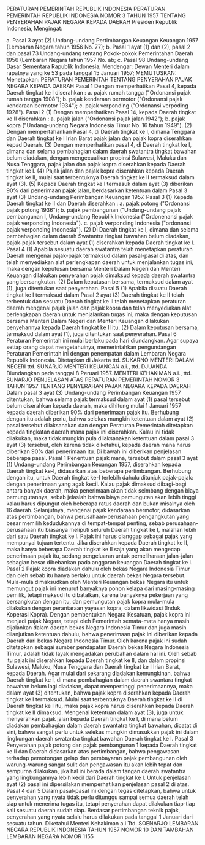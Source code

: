  PERATURAN PEMERINTAH REPUBLIK INDONESIA PERATURAN PEMERINTAH REPUBLIK INDONESIA NOMOR 3 TAHUN 1957 TENTANG PENYERAHAN PAJAK NEGARA KEPADA DAERAH Presiden Republik Indonesia,
Mengingat:

a. Pasal 3 ayat (2) Undang-undang Pertimbangan Keuangan Keuangan 1957 (Lembaran Negara tahun 1956 No. 77);
b. Pasal 1 ayat (1) dan (2), pasal 2 dan pasal 73 Undang-undang tentang Pokok-pokok Pemerintahan Daerah 1956 (Lembaran Negara tahun 1957 No. ab;
c. Pasal 98 Undang-undang Dasar Sementara Rapublik Indonesia; Mendengar: Dewan Menteri dalam rapatnya yang ke 53 pada tanggal 15 Januari 1957;
MEMUTUSKAN:
 Menetapkan: PERATURAN PEMERINTAH TENTANG PENYERAHAN PAJAK NEGARA KEPADA DAERAH
Pasal 1
Dengan memperhatikan Pasal 4, kepada Daerah tingkat ke I diserahkan :
a. pajak rumah tangga ("Ordonansi pajak rumah tangga 1908");
b. pajak kendaraan bermotor ("Ordonansi pajak kendaraan bermotor 1934");
c. pajak verponding ("Ordonansi verpoding 1928").
Pasal 2
(1) Dengan memperhatikan Pasal 14, kepada Daerah tingkat ke II diserahkan :
a. pajak jalan ("Ordonansi pajak jalan 1942");
b. pajak kopra ("Undang-undang Negara Indonesia Timur No. 16 tahun 1949").
(2) Dengan mempertahankan Pasal 4, di Daerah tingkat ke I, dimana Tenggara dan Daerah tingkat ke I Irian Barat pajak jalan dan pajak kopra diserahkan kepad Daerah.
(3) Dengan memperhatikan pasal 4, di Daerah tingkat ke I, dimana dan selama pembahagian dalam daerah swatantra tingkat bawahan belum diadakan, dengan mengecualikan propinsi Sulawesi, Maluku dan Nusa Tenggara, pajak jalan dan pajak kopra diserahkan kepada Daerah tingkat ke I.
(4) Pajak jalan dan pajak kopra diserahkan kepada Daerah tingkat ke II, mulai saat terbentuknya Daerah tingkat ke II termaksud dalam ayat (3).
(5) Kepada Daerah tingkat ke I termasuk dalam ayat (3) diberikan 90% dari penerimaan pajak jalan, berdasarkan ketentuan dalam Pasal 3 ayat (3) Undang-undang Perimbangan Keuangan 1957.
Pasal 3
(1) Kepada Daerah tingkat ke II dan Daerah diserahkan :
a. pajak potong ("Ordonansi pajak potong 1936");
b. pajak pembangunan ("Undang-undang pajak pembangunan I, Undang-undang Republik Indonesia ("Ordonenansi pajak pajak verponding Indonesia").
c. pajak verponding Indonesia ("ordonansi pajak verponding Indonesia").
(2) Di Daerah tingkat ke I, dimana dan selama pembahagian dalam daerah Swatantra tingkat bawahan belum diadakan, pajak-pajak tersebut dalam ayat (1) diserahkan kepada Daerah tingkat ke I.
Pasal 4
(1) Apabila sesuatu daerah swatantra telah menetapkan peraturan Daerah mengenai pajak-pajak termaksud dalam pasal-pasal di atas, dan telah menyediakan alat perlengkapan daerah untuk menjalankan tugas ini, maka dengan keputusan bersama Menteri Dalam Negeri dan Menteri Keuangan dilakukan penyerahan pajak dimaksud kepada daerah swatantra yang bersangkutan.
(2) Dalam keputusan bersama, termaksud dalam ayat (1), juga ditentukan saat penyerahan.
Pasal 5
(1) Apabila disuatu Daerah tingkat ke I termaksud dalam Pasal 2 ayat (3) Daerah tingkat ke II telah terbentuk dan sesuatu Daerah tingkat ke II telah menetapkan peraturan daerah mengenai pajak jalan dan pajak kopra dan telah menyediakan alat perlengkapan daerah untuk menjalankan tugas ini, maka dengan keputusan bersama Menteri Dalam Negeri dan Menteri Keuangan dilakukan penyehannya kepada Daerah tingkat ke II itu.
(2) Dalam keputusan bersama, termaksud dalam ayat (1), juga ditentukan saat penyerahan.
Pasal 6
Peraturan Pemerintah ini mulai berlaku pada hari diundangkan. Agar supaya setiap orang dapat mengetahuinya, memerintahkan pengundangan Peraturan Pemerintah ini dengan penempatan dalam Lembaran Negara Republik Indonesia. Ditetapkan di Jakarta ttd. SUKARNO MENTERI DALAM NEGERI ttd. SUNARJO MENTERI KEUANGAN a.i., ttd. DJUANDA Diundangkan pada tanggal 8 Peruari 1957. MENTERI KEHAKIMAN a.i., ttd. SUNARJO PENJELASAN ATAS PERATURAN PEMERINTAH NOMOR 3 TAHUN 1957 TENTANG PENYERAHAN PAJAK NEGARA KEPADA DAERAH Dalam pasal 3 ayat (3) Undang-undang Perimbangan Keuangan 1957 ditentukan, bahwa selama pajak termaksud dalam ayat (1) pasal tersebut belum diserahkan kepada daerah, maka dihitung mulai 1 Januari 1957 kepada daerah diberikan 90% dari penerimaan pajak itu. Berhubung dengan itu adalah perlu, bahwa selekas mungkin ketentuan dalam ayat (2) pasal tersebut dilaksanakan dan dengan Peraturan Pemerintah ditetapkan kepada tingkatan daerah mana pajak ini diserahkan. Kalau ini tidak dilakukan, maka tidak mungkin pula dilaksanakan ketentuan dalam pasal 3 ayat (3) tersebut, oleh karena tidak diketahui, kepada daerah mana harus diberikan 90% dari penerimaan itu. Di bawah ini diberikan penjelasan beberapa pasal.
Pasal 1
Penentuan pajak mana, tersebut dalam pasal 3 ayat (1) Undang-undang Perimbangan Keuangan 1957, diserahkan kepada Daerah tingkat ke-I, didasarkan atas beberapa pertimbangan. Berhubung dengan itu, untuk Daerah tingkat ke-I terlebih dahulu ditunjuk pajak-pajak: dengan penerimaan yang agak kecil. Kalau pajak dimaksud dibagi-bagi antara banyak daerah, maka penerimaan akan tidak seimbang dengan biaya pemungutannya, sebab jelaslah bahwa biaya pemungutan akan lebih tinggi kalau harus dipungut oleh beberapa ratus daerah dan bukan misalnya oleh 16 daerah. Selanjutnya, mengenai pajak kendaraan bermotor, didasarkan atas pertimbangan, bahwa perusahaan-perusahaan pengangkutan yang besar memilih kedudukannya di tempat-tempat penting, sebab perusahaan-perusahaan itu biasanya meliputi seluruh Daerah tingkat ke I, malahan lebih dari satu Daerah tingkat ke I. Pajak ini harus dianggap sebagai pajak yang mempunyai tujuan tertentu. Jika diserahkan kepada Daerah tingkat ke II, maka hanya beberapa Daerah tingkat ke II saja yang akan mengecap penerimaan pajak itu, sedang pengeluaran untuk pemeliharaan jalan-jalan sebagian besar dibebankan pada anggaran keuangan Daerah tingkat ke I.
Pasal 2
Pajak kopra diadakan dahulu oleh bekas Negara Indonesia Timur dan oleh sebab itu hanya berlaku untuk daerah bekas Negara tersebut. Mula-mula dimaksudkan oleh Menteri Keuangan bekas Negara itu untuk memungut pajak ini menurut banyaknya pohon kelapa dari masing-masing pemilik, tetapi maksud itu dibatalkan, karena banyaknya pekerjaan yang bersangkutan dengan itu, dan pemungutan pajak kopra mula-mula dilakukan dengan perantaraan yayasan kopra, dalam likwidasi (Induk Koperasi Kopra). Dengan pembentukan Negara Kesatuan, pajak kopra ini menjadi pajak Negara, tetapi oleh Pemerintah semata-mata hanya masih dijalankan dalam daerah bekas Negara Indonesia Timur dan juga masih dilanjutkan ketentuan dahulu, bahwa penerimaan pajak ini diberikan kepada Daerah dari bekas Negara Indonesia Timur. Oleh karena pajak ini sudah ditetapkan sebagai sumber pendapatan Daerah bekas Negara Indonesia Timur, adalah tidak layak mengadakan perubahan dalam hal ini. Oleh sebab itu pajak ini diserahkan kepada Daerah tingkat ke II, dan dalam propinsi Sulawesi, Maluku, Nusa Tenggara dan Daerah tingkat ke I Irian Barat, kepada Daerah. Agar mulai dari sekarang diadakan kemungkinan, bahwa Daerah tingkat ke I, di mana pembahagian dalam daerah swantara tingkat bawahan belum lagi diadakan, dapat mempertinggi penerimaannya, maka dalam ayat (3) ditentukan, bahwa pajak kopra diserahkan kepada Daerah tingkat ke I termaksud. Mulai saat terbentuknya Daerah tingkat ke II di Daerah tingkat ke I itu, maka pajak kopra harus diserahkan kepada Daerah tingkat ke II dimaksud. Mengenai ketentuan dalam ayat (3), juga untuk menyerahkan pajak jalan kepada Daerah tingkat ke I, di mana belum diadakan pembahagian dalam daerah swantatra tingkat bawahan, dicatat di sini, bahwa sangat perlu untuk selekas mungkin dimasukkan pajak ini dalam lingkungan daerah swatantra tingkat bawahan Daerah tingkat ke I.
Pasal 3
Penyerahan pajak potong dan pajak pembangunan 1 kepada Daerah tingkat ke II dan Daerah didasarkan atas pertimbangan, bahwa pengawasan terhadap pemotongan gelap dan pembayaran pajak pembangunan oleh warung-warung sangat sulit dan pengawasan itu akan lebih tepat dan sempurna dilakukan, jika hal ini berada dalam tangan daerah swatantra yang lingkungannya lebih kecil dari Daerah tingkat ke I. Untuk penjelasan ayat (2) pasal ini dipersilakan memperhatikan penjelasan pasal 2 di atas. Pasal 4 dan 5 Dalam pasal-pasal ini dengan tegas ditetapkan, bahwa untuk penyerahan yang nyata tidak perlu ditunggu sampai semua daerah telah siap untuk menerima tugas itu, tetapi penyerahan dapat dilakukan tiap-tiap kali sesuatu daerah sudah siap. Berdasar pertimbangan teknik pajak, penyerahan yang nyata selalu harus dilakukan pada tanggal 1 Januari dari sesuatu tahun. Diketahui Menteri Kehakiman a.i Ttd. SOENARJO LEMBARAN NEGARA REPUBLIK INDONESIA TAHUN 1957 NOMOR 10 DAN TAMBAHAN LEMBARAN NEGARA NOMOR 1155